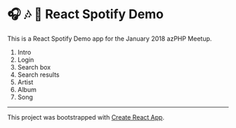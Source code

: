 # 🎧 🎶 📲 React Spotify Demo

This is a React Spotify Demo app for the January 2018 azPHP Meetup.

1. Intro
1. Login
1. Search box
1. Search results
1. Artist
1. Album
1. Song

---

This project was bootstrapped with [Create React App](https://github.com/facebookincubator/create-react-app).
